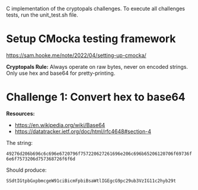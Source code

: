 C implementation of the cryptopals challenges. To execute all challenges tests, run the unit_test.sh file.

# Setup CMocka testing framework 
https://sam.hooke.me/note/2022/04/setting-up-cmocka/

**Cryptopals Rule:** Always operate on raw bytes, never on encoded strings. Only use hex and base64 for pretty-printing.

# Challenge 1: Convert hex to base64
**Resources:**
- https://en.wikipedia.org/wiki/Base64
- https://datatracker.ietf.org/doc/html/rfc4648#section-4

The string:

`49276d206b696c6c696e6720796f757220627261696e206c696b65206120706f69736f6e6f7573206d757368726f6f6d`

Should produce:

`SSdtIGtpbGxpbmcgeW91ciBicmFpbiBsaWtlIGEgcG9pc29ub3VzIG11c2hyb29t`

